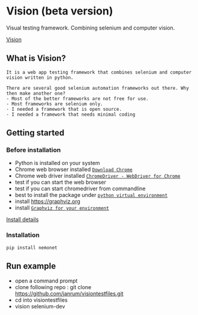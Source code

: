 # Vision (beta version)
Visual testing framework. Combining selenium and computer vision.

<a href="https://www.nemonet.io" target="_blank">Vision</a>

## What is Vision?
```
It is a web app testing framework that combines selenium and computer vision written in python.

There are several good selenium automation frameworks out there. Why then make another one? 
- Most of the better frameworks are not free for use.
- Most frameworks are selenium only.
- I needed a framework that is open source.
- I needed a framework that needs minimal coding
```
## Getting started
### Before installation
- Python is installed on your system
- Chrome web browser installed <a href="https://www.google.com/intl/en/chrome/" target="_blank">`Download Chrome`</a>
- Chrome web driver installed <a href="https://chromedriver.chromium.org/downloads" target="_blank">`ChromeDriver - WebDriver for Chrome`</a>
- test if you can start the web browser
- test if you can start chromedriver from commandline
- best  to install the package under <a href="https://docs.python.org/3.6/library/venv.html" target="_blank">`python virtual environment`</a> 
- install https://graphviz.org  
- install <a href="https://www.google.com/intl/en/chrome/" target="_blank">`Graphviz for your environment`</a>

[Install details](install.md)

### Installation
```
pip install nemonet
```

## Run example
- open a command prompt
- clone following repo : git clone https://github.com/janrum/visiontestfiles.git
- cd into visiontestfiles
- vision selenium-dev
